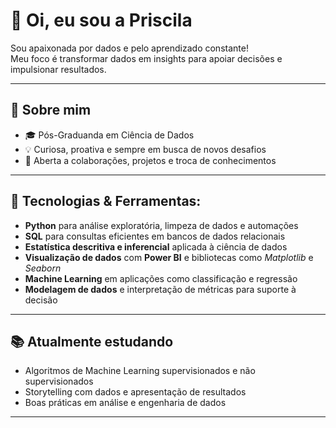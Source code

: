 # 👋 Oi, eu sou a Priscila

Sou apaixonada por dados e pelo aprendizado constante!  
Meu foco é transformar dados em insights para apoiar decisões e impulsionar resultados.

---

## 🚀 Sobre mim

- 🎓 Pós-Graduanda em Ciência de Dados
- 💡 Curiosa, proativa e sempre em busca de novos desafios
- 🤝 Aberta a colaborações, projetos e troca de conhecimentos

---

## 💼 Tecnologias & Ferramentas:

- **Python** para análise exploratória, limpeza de dados e automações  
- **SQL** para consultas eficientes em bancos de dados relacionais  
- **Estatística descritiva e inferencial** aplicada à ciência de dados  
- **Visualização de dados** com **Power BI** e bibliotecas como *Matplotlib* e *Seaborn*  
- **Machine Learning** em aplicações como classificação e regressão  
- **Modelagem de dados** e interpretação de métricas para suporte à decisão

---

## 📚 Atualmente estudando

- Algoritmos de Machine Learning supervisionados e não supervisionados
- Storytelling com dados e apresentação de resultados
- Boas práticas em análise e engenharia de dados

---
